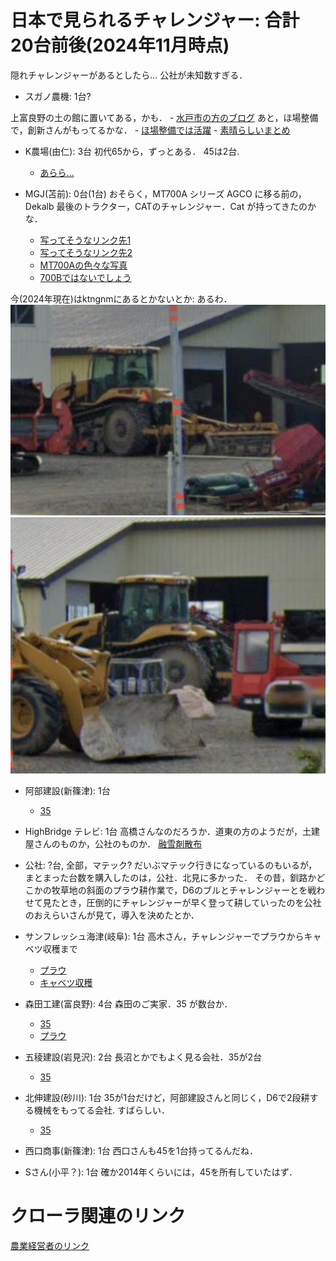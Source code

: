 # 日本で見られるチャレンジャー: 合計 20台前後(2024年11月時点)

隠れチャレンジャーがあるとしたら...
公社が未知数すぎる．

- スガノ農機: 1台?

上富良野の土の館に置いてある，かも．
    - [水戸市の方のブログ](https://oba-shima.mito-city.com/2016/03/31/caterpillar-challenger/)
あと，ほ場整備で，創新さんがもってるかな．
    - [ほ場整備では活躍](https://www.sugano-soushin.co.jp/page/page000055.html)
    - [素晴らしいまとめ](https://www.sugano-soushin.co.jp/page/page000086.html)

- K農場(由仁): 3台
初代65から，ずっとある．
45は2台.
    - [あらら... ](https://twitter.com/kuroushi/status/887507545224392704)

- MGJ(苫前): 0台(1台)
おそらく，MT700A シリーズ
AGCO に移る前の，Dekalb 最後のトラクター，CATのチャレンジャー．Cat が持ってきたのかな．
    - [写ってそうなリンク先1](https://www.city.fukagawa.lg.jp/cms/section/osamunai/uo2pli0000015ikz-att/uo2pli0000019n3e.pdf)
    - [写ってそうなリンク先2](https://sun-green.co.jp/sys/wp-content/uploads/2019/12/72-01.pdf)
    - [MT700Aの色々な写真](https://www.proxibid.com/lotinformation/53772864/caterpillar-challenger-mt735-mt745-mt755-mt765-85e-mt900b-mt800c-mt900cb-brochures)
    - [700Bではないでしょう](https://www.kellytractor.com/eng/images/pdf/agriculture/rubbertired_tractors/mt700b_brochure.pdf)

今(2024年現在)はktngnmにあるとかないとか: あるわ．
![](./img/kitanaga_mt745A.png) ![](./img/kitanaga_MT745A_2.png)

- 阿部建設(新篠津): 1台
    - [35](http://abekensetu.com/machine/machine_gallery/dsc00508/)

- HighBridge テレビ: 1台
高橋さんなのだろうか．道東の方のようだが，土建屋さんのものか，公社のものか．
[融雪剤散布](https://www.youtube.com/watch?v=Y9tr940yfk4) 

- 公社: ?台, 全部，マテック?
だいぶマテック行きになっているのもいるが，まとまった台数を購入したのは，公社．北見に多かった．
その昔，釧路かどこかの牧草地の斜面のプラウ耕作業で，D6のブルとチャレンジャーとを戦わせて見たとき，圧倒的にチャレンジャーが早く登って耕していったのを公社のおえらいさんが見て，導入を決めたとか．

- サンフレッシュ海津(岐阜): 1台
高木さん，チャレンジャーでプラウからキャベツ収穫まで
    - [プラウ](https://www.youtube.com/watch?v=AzmqBlvSuJM)
    - [キャベツ収穫](https://www.youtube.com/watch?v=oLu0TW718IU&t=18s)

- 森田工建(富良野): 4台
森田のご実家．35 が数台か．
    - [35](https://moritakouken.com/recruit/)
    - [プラウ](https://www.instagram.com/p/CuqHP7tyrIr/?img_index=1)

- 五稜建設(岩見沢): 2台
長沼とかでもよく見る会社．35が2台
    - [35](https://www.goryou-kensetsu.com/)

- 北伸建設(砂川): 1台
35が1台だけど，阿部建設さんと同じく，D6で2段耕する機械をもってる会社. 
すばらしい．
    - [35](https://www.hks.co.jp/business/machinery/list/)

- 西口商事(新篠津): 1台
西口さんも45を1台持ってるんだね．

- Sさん(小平？): 1台
確か2014年くらいには，45を所有していたはず．


# クローラ関連のリンク
[農業経営者のリンク](https://agri-biz.jp/item/content/pdf/8179)

